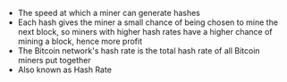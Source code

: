 - The speed at which a miner can generate hashes
- Each hash gives the miner a small chance of being chosen to mine the next block, so miners with higher hash rates have a higher chance of mining a block, hence more profit
- The Bitcoin network's hash rate is the total hash rate of all Bitcoin miners put together
- Also known as Hash Rate
